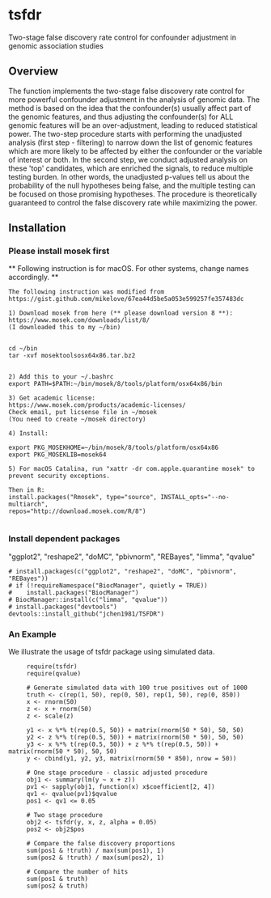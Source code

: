 # tsfdr
Two-stage false discovery rate control for confounder adjustment in genomic association studies

## Overview
The function implements the two-stage false discovery rate control for more powerful confounder adjustment in the analysis of genomic data. The method is based on the idea that the confounder(s) usually affect part of the genomic features, and thus adjusting the confounder(s) for ALL genomic features will be an over-adjustment, leading to reduced statistical power.  The two-step procedure starts with performing the unadjusted analysis (first step - filtering) to narrow down the list of genomic features which are more likely to be affected by either the confounder or the variable of interest or both. In the second step, we conduct adjusted analysis on these 'top' candidates, which are enriched the signals, to reduce multiple testing burden. In other words, the unadjusted p-values tell us about the probability of the null hypotheses being false, and the multiple testing can be focused on those promising hypotheses. The procedure is theoretically guaranteed to control the false discovery rate while maximizing the power.

## Installation 
### Please install mosek first 

** Following instruction is for macOS. For other systems, change names accordingly. **


```
The following instruction was modified from
https://gist.github.com/mikelove/67ea44d5be5a053e599257fe357483dc

1) Download mosek from here (** please download version 8 **):
https://www.mosek.com/downloads/list/8/
(I downloaded this to my ~/bin)


cd ~/bin
tar -xvf mosektoolsosx64x86.tar.bz2


2) Add this to your ~/.bashrc
export PATH=$PATH:~/bin/mosek/8/tools/platform/osx64x86/bin

3) Get academic license:
https://www.mosek.com/products/academic-licenses/
Check email, put licsense file in ~/mosek
(You need to create ~/mosek directory)

4) Install:

export PKG_MOSEKHOME=~/bin/mosek/8/tools/platform/osx64x86
export PKG_MOSEKLIB=mosek64

5) For macOS Catalina, run "xattr -dr com.apple.quarantine mosek" to prevent security exceptions.

Then in R:
install.packages("Rmosek", type="source", INSTALL_opts="--no-multiarch", 
repos="http://download.mosek.com/R/8")


```
### Install dependent packages 

"ggplot2", "reshape2", "doMC", "pbivnorm", "REBayes", "limma", "qvalue"

```
# install.packages(c("ggplot2", "reshape2", "doMC", "pbivnorm", "REBayes"))
# if (!requireNamespace("BiocManager", quietly = TRUE))
#    install.packages("BiocManager")
# BiocManager::install(c("limma", "qvalue"))
# install.packages("devtools")
devtools::install_github("jchen1981/TSFDR")
```



### An Example
We illustrate the usage of tsfdr package using simulated data.

```
     require(tsfdr)
     require(qvalue)
     
     # Generate simulated data with 100 true positives out of 1000
     truth <- c(rep(1, 50), rep(0, 50), rep(1, 50), rep(0, 850))
     x <- rnorm(50)
     z <- x + rnorm(50)
     z <- scale(z)

     y1 <- x %*% t(rep(0.5, 50)) + matrix(rnorm(50 * 50), 50, 50)
     y2 <- z %*% t(rep(0.5, 50)) + matrix(rnorm(50 * 50), 50, 50)
     y3 <- x %*% t(rep(0.5, 50)) + z %*% t(rep(0.5, 50)) + matrix(rnorm(50 * 50), 50, 50)
     y <- cbind(y1, y2, y3, matrix(rnorm(50 * 850), nrow = 50))

     # One stage procedure - classic adjusted procedure
     obj1 <- summary(lm(y ~ x + z))
     pv1 <- sapply(obj1, function(x) x$coefficient[2, 4])
     qv1 <- qvalue(pv1)$qvalue
     pos1 <- qv1 <= 0.05

     # Two stage procedure
     obj2 <- tsfdr(y, x, z, alpha = 0.05)
     pos2 <- obj2$pos

     # Compare the false discovery proportions
     sum(pos1 & !truth) / max(sum(pos1), 1)
     sum(pos2 & !truth) / max(sum(pos2), 1)
     
     # Compare the number of hits
     sum(pos1 & truth)
     sum(pos2 & truth)
  
```
